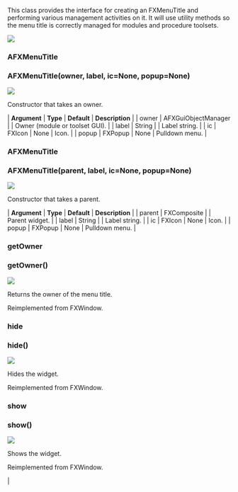This class provides the interface for creating an FXMenuTitle and performing various management activities on it. It will use utility methods so the menu title is correctly managed for modules and procedure toolsets.

![](../SIMACAERefImages/gui-afxmenutitle.png)

### AFXMenuTitle

###   

### AFXMenuTitle(owner, label, ic=None, popup=None)  
![](../IconsReference/butix_top_wline.png)

Constructor that takes an owner.

| **Argument** | **Type** | **Default** | **Description** |
| owner | AFXGuiObjectManager |   | Owner (module or toolset GUI). |
| label | String |   | Label string. |
| ic | FXIcon | None | Icon. |
| popup | FXPopup | None | Pulldown menu. |

### AFXMenuTitle

###   

### AFXMenuTitle(parent, label, ic=None, popup=None)  
![](../IconsReference/butix_top_wline.png)

Constructor that takes a parent.

| **Argument** | **Type** | **Default** | **Description** |
| parent | FXComposite |   | Parent widget. |
| label | String |   | Label string. |
| ic | FXIcon | None | Icon. |
| popup | FXPopup | None | Pulldown menu. |

### getOwner

###   

### getOwner()  
![](../IconsReference/butix_top_wline.png)

Returns the owner of the menu title.

Reimplemented from FXWindow.

### hide

###   

### hide()  
![](../IconsReference/butix_top_wline.png)

Hides the widget.

Reimplemented from FXWindow.

### show

###   

### show()  
![](../IconsReference/butix_top_wline.png)

Shows the widget.

Reimplemented from FXWindow.



 |